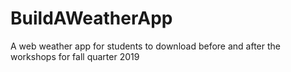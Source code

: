 # BuildAWeatherApp
A web weather app for students to download before and after the workshops for fall quarter 2019
